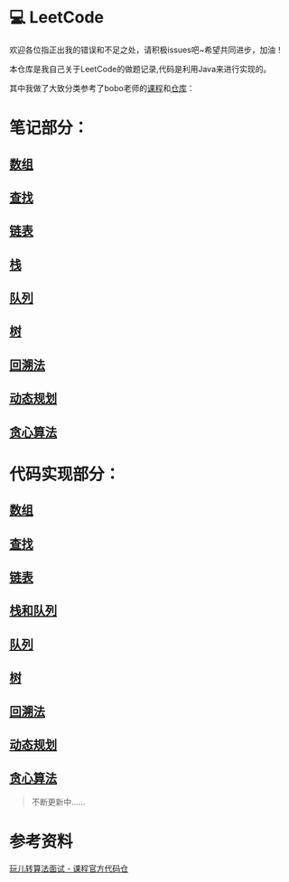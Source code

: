 # :computer: LeetCode

欢迎各位指正出我的错误和不足之处，请积极issues吧~希望共同进步，加油！

本仓库是我自己关于LeetCode的做题记录,代码是利用Java来进行实现的。


其中我做了大致分类参考了bobo老师的[课程](https://coding.imooc.com/class/82.html)和[仓库](https://github.com/liuyubobobo/Play-with-Algorithm-Interview)：

# 笔记部分：
## [数组](https://github.com/IvanLu1024/LeetCode/blob/master/notes/array.md)
## [查找](https://github.com/IvanLu1024/LeetCode/blob/master/notes/findTable.md)
## [链表](https://github.com/IvanLu1024/LeetCode/blob/master/notes/linkedList.md)
## [栈](https://github.com/IvanLu1024/LeetCode/blob/master/notes/stack.md)
## [队列](https://github.com/IvanLu1024/LeetCode/blob/master/notes/queue.md)
## [树](https://github.com/IvanLu1024/LeetCode/blob/master/notes/tree.md)
## [回溯法](https://github.com/IvanLu1024/LeetCode/blob/master/notes/backTrack.md)
## [动态规划](https://github.com/IvanLu1024/LeetCode/blob/master/notes/dp.md)
## [贪心算法](https://github.com/IvanLu1024/LeetCode/blob/master/notes/greedy.md)




# 代码实现部分：
## [数组](https://github.com/IvanLu1024/LeetCode/tree/master/src/array)
## [查找](https://github.com/IvanLu1024/LeetCode/tree/master/src/find)
## [链表](https://github.com/IvanLu1024/LeetCode/tree/master/src/linkedList)
## [栈和队列](https://github.com/IvanLu1024/LeetCode/tree/master/src/stack)
## [队列](https://github.com/IvanLu1024/LeetCode/tree/master/src/queue)
## [树](https://github.com/IvanLu1024/LeetCode/tree/master/src/tree)
## [回溯法](https://github.com/IvanLu1024/LeetCode/tree/master/src/backTrack)
## [动态规划](https://github.com/IvanLu1024/LeetCode/tree/master/src/dp)
## [贪心算法](https://github.com/IvanLu1024/LeetCode/tree/master/src/greedy)

 

>不断更新中……
# 参考资料
[玩儿转算法面试 - 课程官方代码仓](https://github.com/liuyubobobo/Play-with-Algorithm-Interview)

